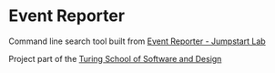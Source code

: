 Event Reporter
==============

Command line search tool built from [Event Reporter - Jumpstart Lab](http://tutorials.jumpstartlab.com/projects/event_reporter.html)

Project part of the [Turing School of Software and Design](http://turing.io)
